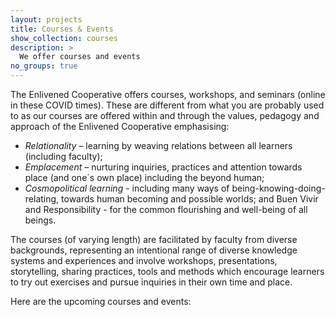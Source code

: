 ```yaml
---
layout: projects
title: Courses & Events
show_collection: courses
description: >
  We offer courses and events
no_groups: true
---
```


The Enlivened Cooperative offers courses, workshops, and seminars (online in these COVID times). These are different from what you are probably used to as our courses are offered within and through the values, pedagogy and approach of the Enlivened Cooperative emphasising:

* _Relationality_ – learning by  weaving relations between all learners (including faculty);
* _Emplacement_ – nurturing inquiries, practices and attention towards place (and one´s own place) including the beyond human;
* _Cosmopolitical learning_ - including many ways of being-knowing-doing-relating, towards human becoming and possible worlds; and Buen Vivir and Responsibility - for the common flourishing and well-being of all beings.

The courses (of varying length) are facilitated by faculty from diverse backgrounds, representing an intentional range of diverse knowledge systems and experiences and involve workshops, presentations, storytelling, sharing practices, tools and methods which encourage learners to try out exercises and pursue inquiries in their own time and place.

Here are the upcoming courses and events:

<br/>
